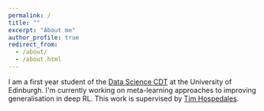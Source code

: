 ```yaml
---
permalink: /
title: ""
excerpt: "About me"
author_profile: true
redirect_from: 
  - /about/
  - /about.html
---
```

I am a first year student of the [Data Science CDT](http://datascience.inf.ed.ac.uk/) at the University of Edinburgh. I'm currently working on meta-learning approaches to improving generalisation in deep RL. This work is supervised by [Tim Hospedales](http://homepages.inf.ed.ac.uk/thospeda/).
